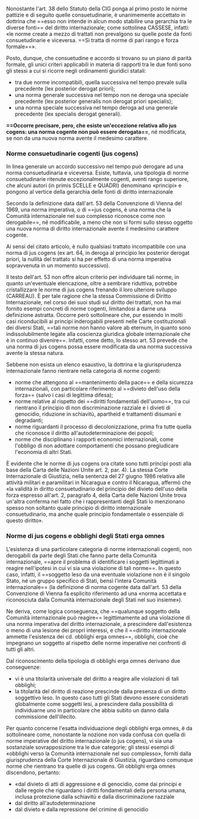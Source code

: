Nonostante l'art. 38 dello Statuto della CIG ponga al primo posto le norme pattizie e di seguito quelle consuetudinarie, è unanimemente accettato in dottrina che ==esso non intende in alcun modo stabilire una gerarchia tra le diverse fonti== del diritto internazionale; come sottolinea CASSESE, infatti: «le norme create a mezzo di trattati non prevalgono su quelle poste da fonti consuetudinarie e viceversa. ==Si tratta di norme di pari rango e forza formale==».

Posto, dunque, che consuetudine e accordo si trovano su un piano di parità formale, gli unici criteri applicabili in materia di rapporti tra le due fonti sono gli stessi a cui si
ricorre negli ordinamenti giuridici statali:
- tra due norme incompatibili, quella successiva nel tempo prevale sulla precedente (lex posterior derogat priori); 
- una norma generale successiva nel tempo non ne deroga una speciale precedente (lex posterior generalis non derogat priori specialis);
- una norma speciale successiva nel tempo deroga ad una generale precedente (lex specialis derogat generali).

**==Occorre precisare, pero, che esiste un'eccezione relativa allo jus cogens: una norma cogente non può essere derogata==**, né modificata, se non da una nuova norma avente il medesimo carattere.
### Norme consuetudinarie cogenti (jus cogens)
In linea generale un accordo successivo nel tempo può derogare ad una norma consuetudinaria e viceversa. 
Esiste, tuttavia, una tipologia di norme consuetudinarie ritenute eccezionalmente cogenti, aventi rango superiore, che alcuni autori (in primis SCELLE e QUADRI) denominano «principi» e pongono al vertice della gerarchia delle fonti di diritto internazionale 

Secondo la definizione data dall'art. 53 della Convenzione di Vienna del 1969, una norma imperativa, o di ==jus cogens, è una norma che la Comunità internazionale nel suo complesso riconosce come non derogabile==, né modificabile, a meno che non si formi sullo stesso oggetto una nuova norma di diritto internazionale avente il medesimo carattere cogente.

Ai sensi del citato articolo, è nullo qualsiasi trattato incompatibile con una norma di jus cogens (ex art. 64, in deroga al principio lex posterior derogat priori, la nullità del trattato si ha per effetto di una norma imperativa sopravvenuta in un momento successivo).

Il testo dell'art. 53 non offre alcun criterio per individuare tali norme, in quanto un'eventuale elencazione, oltre a sembrare riduttiva, potrebbe cristallizzare le norme di jus cogens frenando il loro ulteriore sviluppo (CARREAU). 
È per tale ragione che la stessa Commissione di Diritto Internazionale, nel corso dei suoi studi sul diritto dei trattati, non ha mai fornito esempi concreti di norme cogenti,
limitandosi a darne una definizione astratta. 
Occorre però sottolineare che, pur essendo in molti casi riconducibili ai princìpi inderogabili presenti nelle Carte costituzionali dei diversi Stati, ==tali norme non hanno valore ab eternum, in quanto sono indissolubilmente legate alla coscienza giuridica globale internazionale che è in continuo divenire==. Infatti, come detto, lo stesso art. 53
prevede che una norma di jus cogens possa essere modificata da una norma successiva avente la stessa natura.

Sebbene non esista un elenco esaustivo, la dottrina e la giurisprudenza internazionale fanno rientrare nella categoria di norme cogenti:
- norme che attengono al ==mantenimento della pace== e della sicurezza internazionali, con particolare riferimento al ==divieto dell'uso della forza== (salvo i casi di legittima difesa);
- norme relative al rispetto dei ==diritti fondamentali dell'uomo==, tra cui rientrano il principio di non discriminazione razziale e i divieti di genocidio, riduzione in schiavitù, apartheid e trattamenti disumani e degradanti;
-  norme riguardanti il processo di decolonizzazione, prima fra tutte quella che riconosce il diritto all'autodeterminazione dei popoli;
- norme che disciplinano i rapporti economici internazionali, come l'obbligo di non adottare comportamenti che possano pregiudicare l'economia di altri Stati.


È evidente che le norme di jus cogens ora citate sono tutti princìpi posti alla base della Carta delle Nazioni Unite art. 2, par. 4). La stessa Corte Internazionale di Giustizia, nella sentenza del 27 giugno 1986 relativa alle attività militari e paramilitari in Nicaragua e contro il Nicaragua, affermò che «la validità in diritto consuetudinario del principio del divieto dell'uso della forza espresso all'art. 2, paragrafo 4, della Carta delle Nazioni Unite trova un'altra conferma nel fatto che i rappresentanti degli Stati lo menzionano spesso non soltanto quale principio di diritto internazionale consuetudinario, ma anche quale principio fondamentale o essenziale di questo diritto».

### Norme di jus cogens e obblighi degli Stati erga omnes
L'esistenza di una particolare categoria di norme internazionali cogenti, non derogabili da parte degli Stati che fanno parte della Comunità internazionale, ==apre il problema di identificare i soggetti legittimati a reagire nell'ipotesi in cui vi sia una violazione di tali norme==. In questo caso, infatti, il ==soggetto leso da una eventuale violazione non è il singolo Stato, né un gruppo specifico di Stati, bensì l'intera Comunità internazionale== (la definizione di norma cogente data dall'art. 53 della Convenzione di Vienna fa esplicito riferimento ad una «norma accettata e riconosciuta dalla Comunità internazionale degli Stati nel suo insieme»).

Ne deriva, come logica conseguenza, che ==qualunque soggetto della Comunità internazionale può reagire== legittimamente ad una violazione di una norma imperativa del diritto internazionale, a prescindere dall'esistenza o meno di una lesione dei propri interessi, e che il ==diritto internazionale ammette l'esistenza dei cd. obblighi erga omnes==, obblighi, cioè che impegnano un soggetto al rispetto delle norme imperative nei confronti di tutti gli altri.

Dal riconoscimento della tipologia di obblighi erga omnes derivano due conseguenze: 
- vi è una titolarità universale del diritto a reagire alle violazioni di tali obblighi;
- la titolarità del diritto di reazione prescinde dalla presenza di un diritto soggettivo leso. In questo caso tutti gli Stati devono essere considerati globalmente come soggetti lesi, a prescindere dalla possibilità di individuarne uno in particolare che abbia subìto un danno dalla commissione dell'illecito.

Per quanto concerne l'esatta individuazione degli obblighi erga omnes, è da sottolineare come, nonostante la nozione non vada confusa con quella di norme imperative del diritto internazionale (o jus cogens), vi sia una sostanziale sovrapposizione tra le due categorie; gli stessi esempi di «obblighi verso la Comunità internazionale nel suo complesso», forniti dalla giurisprudenza della Corte Internazionale di Giustizia, riguardano comunque norme che rientrano tra quelle di jus cogens. Gli obblighi erga omnes discendono, pertanto:
- «dal divieto di atti di aggressione e di genocidio, come dai principi e dalle regole che riguardano i diritti fondamentali della persona umana, inclusa protezione dalla schiavitù e dalla discriminazione razziale
- dal diritto all'autodeterminazione
- dal divieto e dalla repressione del crimine di genocidio
